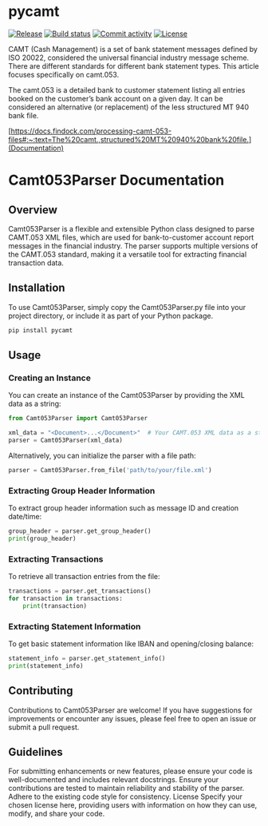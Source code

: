 # pycamt

[![Release](https://img.shields.io/github/v/release/ODAncona/pycamt)](https://img.shields.io/github/v/release/ODAncona/pycamt)
[![Build status](https://img.shields.io/github/actions/workflow/status/ODAncona/pycamt/main.yml?branch=main)](https://github.com/ODAncona/pycamt/actions/workflows/main.yml?query=branch%3Amain)
[![Commit activity](https://img.shields.io/github/commit-activity/m/ODAncona/pycamt)](https://img.shields.io/github/commit-activity/m/ODAncona/pycamt)
[![License](https://img.shields.io/github/license/ODAncona/pycamt)](https://img.shields.io/github/license/ODAncona/pycamt)

CAMT (Cash Management) is a set of bank statement messages defined by ISO 20022, considered the universal financial industry message scheme. There are different standards for different bank statement types. This article focuses specifically on camt.053.

The camt.053 is a detailed bank to customer statement listing all entries booked on the customer’s bank account on a given day. It can be considered an alternative (or replacement) of the less structured MT 940 bank file.

[https://docs.findock.com/processing-camt-053-files#:~:text=The%20camt.,structured%20MT%20940%20bank%20file.](Documentation)

# Camt053Parser Documentation

## Overview

Camt053Parser is a flexible and extensible Python class designed to parse CAMT.053 XML files, which are used for bank-to-customer account report messages in the financial industry. The parser supports multiple versions of the CAMT.053 standard, making it a versatile tool for extracting financial transaction data.

## Installation

To use Camt053Parser, simply copy the Camt053Parser.py file into your project directory, or include it as part of your Python package.

```bash
pip install pycamt
```

## Usage

### Creating an Instance

You can create an instance of the Camt053Parser by providing the XML data as a string:

```python
from Camt053Parser import Camt053Parser

xml_data = "<Document>...</Document>"  # Your CAMT.053 XML data as a string
parser = Camt053Parser(xml_data)
```

Alternatively, you can initialize the parser with a file path:

```python
parser = Camt053Parser.from_file('path/to/your/file.xml')
```

### Extracting Group Header Information

To extract group header information such as message ID and creation date/time:

```python
group_header = parser.get_group_header()
print(group_header)
```

### Extracting Transactions

To retrieve all transaction entries from the file:

```python
transactions = parser.get_transactions()
for transaction in transactions:
    print(transaction)
```

### Extracting Statement Information

To get basic statement information like IBAN and opening/closing balance:

```python
statement_info = parser.get_statement_info()
print(statement_info)
```

## Contributing

Contributions to Camt053Parser are welcome! If you have suggestions for improvements or encounter any issues, please feel free to open an issue or submit a pull request.

## Guidelines

For submitting enhancements or new features, please ensure your code is well-documented and includes relevant docstrings.
Ensure your contributions are tested to maintain reliability and stability of the parser.
Adhere to the existing code style for consistency.
License
Specify your chosen license here, providing users with information on how they can use, modify, and share your code.
